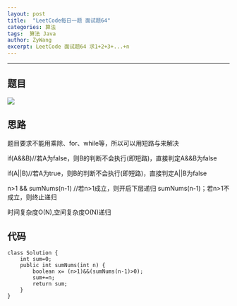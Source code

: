 ```yaml
---
layout: post
title:  "LeetCode每日一题 面试题64"
categories: 算法
tags:  算法 Java
author: ZyWang
excerpt: LeetCode 面试题64 求1+2+3+...+n
---
```


****
## 题目 ##

![](https://s1.ax1x.com/2020/06/02/tY8ejU.png)

## 思路 ##

题目要求不能用乘除、for、while等，所以可以用短路与来解决

if(A&&B)//若A为false，则B的判断不会执行(即短路)，直接判定A&&B为false

if(A||B)//若A为true，则B的判断不会执行(即短路)，直接判定A||B为false

n>1 && sumNums(n-1) //若n>1成立，则开启下层递归 sumNums(n-1)；若n>1不成立，则终止递归

时间复杂度O(N),空间复杂度O(N)递归

## 代码 ##

	class Solution {
	    int sum=0;
	    public int sumNums(int n) {
	        boolean x= (n>1)&&(sumNums(n-1)>0);
	        sum+=n;
	        return sum;
	    }
	}
	
